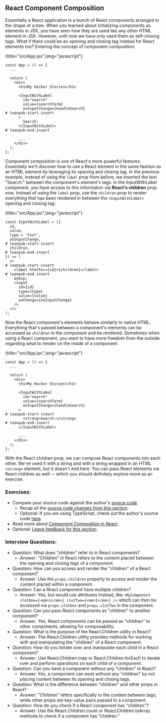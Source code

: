 ## React Component Composition

Essentially a React application is a bunch of React components arranged in the shape of a tree. When you learned about initializing components as elements in JSX, you have seen how they are used like any other HTML element in JSX. However, until now we have only used them as self-closing tags. What if there could be an opening and closing tag instead for React elements too? Entering the concept of component composition:

{title="src/App.jsx",lang="javascript"}
~~~~~~~
const App = () => {
  ...

  return (
    <div>
      <h1>My Hacker Stories</h1>

      <InputWithLabel
        id="search"
        value={searchTerm}
        onInputChange={handleSearch}
# leanpub-start-insert
      >
        Search:
      </InputWithLabel>
# leanpub-end-insert

      ...
    </div>
  );
};
~~~~~~~

Component composition is one of React's more powerful features. Essentially we'll discover how to use a React element in the same fashion as an HTML element by leveraging its opening and closing tag. In the previous example, instead of using the `label` prop from before, we inserted the text "Search:" between the component's element's tags. In the InputWithLabel component, you have access to this information via **React's children** prop now. Instead of using the `label` prop, use the `children` prop to render everything that has been rendered in between the `<InputWithLabel>` opening and closing tag:

{title="src/App.jsx",lang="javascript"}
~~~~~~~
const InputWithLabel = ({
  id,
  value,
  type = 'text',
  onInputChange,
# leanpub-start-insert
  children,
# leanpub-end-insert
}) => (
  <>
# leanpub-start-insert
    <label htmlFor={id}>{children}</label>
# leanpub-end-insert
    &nbsp;
    <input
      id={id}
      type={type}
      value={value}
      onChange={onInputChange}
    />
  </>
);
~~~~~~~

Now the React component's elements behave similarly to native HTML. Everything that's passed between a component's elements can be accessed as `children` in the component and be rendered. Sometimes when using a React component, you want to have more freedom from the outside regarding what to render on the inside of a component:

{title="src/App.jsx",lang="javascript"}
~~~~~~~
const App = () => {
  ...

  return (
    <div>
      <h1>My Hacker Stories</h1>

      <InputWithLabel
        id="search"
        value={searchTerm}
        onInputChange={handleSearch}
      >
# leanpub-start-insert
        <strong>Search:</strong>
# leanpub-end-insert
      </InputWithLabel>

      ...
    </div>
  );
};
~~~~~~~

With the React children prop, we can compose React components into each other. We've used it with a string and with a string wrapped in an HTML `<strong>` element, but it doesn't end here. You can pass React elements via React children as well -- which you should definitely explore more as an exercise.

### Exercises:

* Compare your source code against the author's [source code](https://bit.ly/492oks5).
  * Recap all the [source code changes from this section](https://bit.ly/3u4KkDB).
  * Optional: If you are using TypeScript, check out the author's source code [here](https://bit.ly/3uvSg0S).
* Read more about [Component Composition in React](https://www.robinwieruch.de/react-component-composition/).
* Optional: [Leave feedback for this section](https://forms.gle/L2GgfHVjAAwbqudq8).

### Interview Questions:

* Question: What does "children" refer to in React components?
  * Answer: "Children" in React refers to the content placed between the opening and closing tags of a component.
* Question: How can you access and render the "children" of a React component?
  * Answer: Use the `props.children` property to access and render the content placed within a component.
* Question: Can a React component have multiple children?
  * Answer: Yes, but would use attributes instead, like `<MyComponent slotOne={<em>1</em>} slotTwo={<em>2</em>} />` which can then be accessed via `props.slotOne` and `props.slotTwo` in the component.
* Question: Can you pass React components as "children" to another component?
  * Answer: Yes, React components can be passed as "children" to other components, allowing for composability.
* Question: What is the purpose of the React.Children utility in React?
  * Answer: The React.Children utility provides methods for working with and manipulating the "children" of a React component.
* Question: How do you iterate over and manipulate each child in a React component?
  * Answer: Use React.Children.map or React.Children.forEach to iterate over and perform operations on each child of a component.
* Question: Can you have a component without any "children" in React?
  * Answer: Yes, a component can exist without any "children" by not placing content between its opening and closing tags.
* Question: What is the difference between "children" and other props in React?
  * Answer: "Children" refers specifically to the content between tags, while other props are key-value pairs passed to a component.
* Question: How do you check if a React component has "children"?
  * Answer: Use the React.Children.count or React.Children.toArray methods to check if a component has "children."